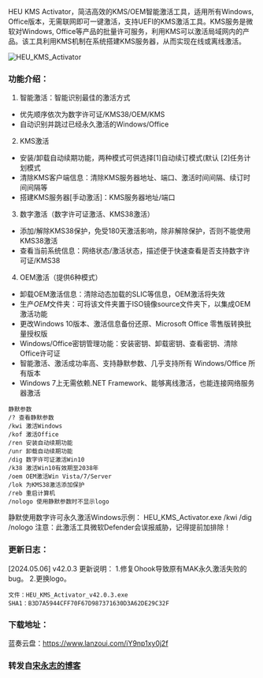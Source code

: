 HEU KMS Activator，简洁高效的KMS/OEM智能激活工具，适用所有Windows, Office版本，无需联网即可一键激活，支持UEFI的KMS激活工具。KMS服务是微软对Windows, Office等产品的批量许可服务，利用KMS可以激活局域网内的产品。该工具利用KMS机制在系统搭建KMS服务器，从而实现在线或离线激活。

![HEU_KMS_Activator](https://github.com/zbccyw/zbccyw.github.io/assets/175001413/f4a015a3-70ad-43f7-a3b5-938243690e4c)

### 功能介绍：

1. 智能激活：智能识别最佳的激活方式
- 优先顺序依次为数字许可证/KMS38/OEM/KMS
- 自动识别并跳过已经永久激活的Windows/Office
2. KMS激活
- 安装/卸载自动续期功能，两种模式可供选择[1]自动续订模式(默认 [2]任务计划模式
- 清除KMS客户端信息：清除KMS服务器地址、端口、激活时间间隔、续订时间间隔等
- 搭建KMS服务器[手动激活]：KMS服务器地址/端口
3. 数字激活（数字许可证激活、KMS38激活）
- 添加/解除KMS38保护，免受180天激活影响，除非解除保护，否则不能使用KMS38激活
- 查看当前系统信息：网络状态/激活状态，描述便于快速查看是否支持数字许可证/KMS38
4. OEM激活（提供6种模式）
- 卸载OEM激活信息：清除动态加载的SLIC等信息，OEM激活将失效
- 生产$OEM$文件夹：可将该文件夹置于ISO镜像source文件夹下，以集成OEM激活功能
- 更改Windows 10版本、激活信息备份还原、Microsoft Office 零售版转换批量授权版
- Windows/Office密钥管理功能：安装密钥、卸载密钥、查看密钥、清除Office许可证
- 智能激活、激活成功率高、支持静默参数、几乎支持所有 Windows/Office 所有版本
- Windows 7上无需依赖.NET Framework、能够离线激活，也能连接网络服务器激活

```atuo
静默参数
/? 查看静默参数
/kwi 激活Windows
/kof 激活Office
/ren 安装自动续期功能
/unr 卸载自动续期功能
/dig 数字许可证激活Win10
/k38 激活Win10有效期至2038年
/oem OEM激活Win Vista/7/Server
/lok 为KMS38激活添加保护
/reb 重启计算机
/nologo 使用静默参数时不显示logo
```

静默使用数字许可永久激活Windows示例：
HEU_KMS_Activator.exe /kwi /dig /nologo
注意：此激活工具微软Defender会误报威胁，记得提前加排除！

### 更新日志：

[2024.05.06] v42.0.3 更新说明：
1.修复Ohook导致原有MAK永久激活失败的bug。
2.更换logo。

```auto
文件：HEU_KMS_Activator_v42.0.3.exe
SHA1：B3D7A5944CFF70F67D987371630D3A62DE29C32F
```

### 下载地址：
蓝奏云盘：https://www.lanzoui.com/iY9np1xy0j2f

### 转发自[宋永志的博客](http://www.songyongzhi.com/)